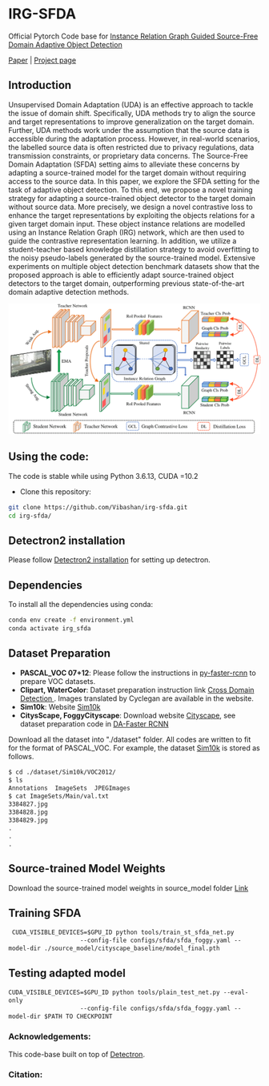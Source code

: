 # IRG-SFDA

Official Pytorch Code base for [Instance Relation Graph Guided Source-Free Domain Adaptive Object Detection](https://arxiv.org/abs/2203.15793)

[Paper](https://arxiv.org/abs/2203.15793) | [Project page](https://viudomain.github.io/irg-sfda-web/)

## Introduction

Unsupervised Domain Adaptation (UDA) is an effective approach to tackle the issue of domain shift. Specifically, UDA methods try to align the source and target representations to improve generalization on the target domain. Further, UDA methods work under the assumption that the source data is accessible during the adaptation process. However, in real-world scenarios, the labelled source data is often restricted due to privacy regulations, data transmission constraints, or proprietary data concerns. The Source-Free Domain Adaptation (SFDA) setting aims to alleviate these concerns by adapting a source-trained model for the target domain without requiring access to the source data. In this paper, we explore the SFDA setting for the task of adaptive object detection. To this end, we propose a novel training strategy for adapting a source-trained object detector to the target domain without source data. More precisely, we design a novel contrastive loss to enhance the target representations by exploiting the objects relations for a given target domain input. These object instance relations are modelled using an Instance Relation Graph (IRG) network, which are then used to guide the contrastive representation learning. In addition, we utilize a student-teacher based knowledge distillation strategy to avoid overfitting to the noisy pseudo-labels generated by the source-trained model. Extensive experiments on multiple object detection benchmark datasets show that the proposed approach is able to efficiently adapt source-trained object detectors to the target domain, outperforming previous state-of-the-art domain adaptive detection methods.


<p align="center">
  <img src="imgs/Archi.png" width="800"/>
</p>


## Using the code:

The code is stable while using Python 3.6.13, CUDA =10.2

- Clone this repository:
```bash
git clone https://github.com/Vibashan/irg-sfda.git
cd irg-sfda/
```

## Detectron2 installation

Please follow [Detectron2 installation](https://detectron2.readthedocs.io/en/latest/tutorials/install.html) for setting up detectron.


## Dependencies

To install all the dependencies using conda:

```bash
conda env create -f environment.yml
conda activate irg_sfda
```


## Dataset Preparation

* **PASCAL_VOC 07+12**: Please follow the instructions in [py-faster-rcnn](https://github.com/rbgirshick/py-faster-rcnn#beyond-the-demo-installation-for-training-and-testing-models) to prepare VOC datasets.
* **Clipart, WaterColor**: Dataset preparation instruction link [Cross Domain Detection ](https://github.com/naoto0804/cross-domain-detection/tree/master/datasets). Images translated by Cyclegan are available in the website.
* **Sim10k**: Website [Sim10k](https://fcav.engin.umich.edu/sim-dataset/)
* **CitysScape, FoggyCityscape**: Download website [Cityscape](https://www.cityscapes-dataset.com/), see dataset preparation code in [DA-Faster RCNN](https://github.com/tiancity-NJU/da-faster-rcnn-PyTorch)

Download all the dataset into "./dataset" folder.
All codes are written to fit for the format of PASCAL_VOC.
For example, the dataset [Sim10k](https://fcav.engin.umich.edu/sim-dataset/) is stored as follows.

```
$ cd ./dataset/Sim10k/VOC2012/
$ ls
Annotations  ImageSets  JPEGImages
$ cat ImageSets/Main/val.txt
3384827.jpg
3384828.jpg
3384829.jpg
.
.
.
```

## Source-trained Model Weights

Download the source-trained model weights in source_model folder [Link](https://drive.google.com/drive/folders/1Aia6wCHPCHGsVk8yQtuByxEyoYm1KfQq?usp=sharing)

## Training SFDA

```
 CUDA_VISIBLE_DEVICES=$GPU_ID python tools/train_st_sfda_net.py 
                    --config-file configs/sfda/sfda_foggy.yaml --model-dir ./source_model/cityscape_baseline/model_final.pth
```

## Testing adapted model

```
CUDA_VISIBLE_DEVICES=$GPU_ID python tools/plain_test_net.py --eval-only 
                    --config-file configs/sfda/sfda_foggy.yaml --model-dir $PATH TO CHECKPOINT
```



### Acknowledgements:

This code-base built on top of [Detectron](https://github.com/facebookresearch/detectron2).

### Citation:
